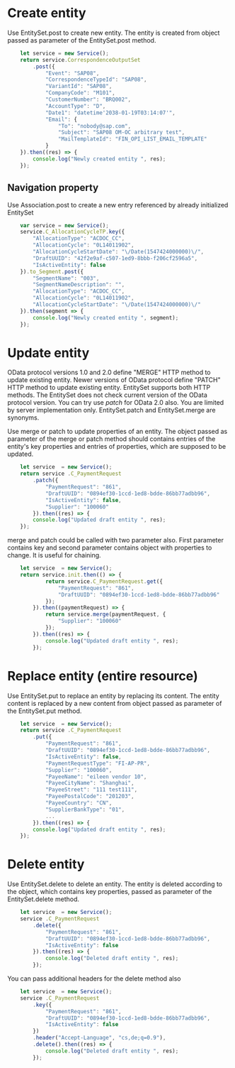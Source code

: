 # Create entity

Use EntitySet.post to create new entity. The entity is created from
object passed as parameter of the EntitySet.post method.


```javascript
    let service = new Service();
	return service.CorrespondenceOutputSet
		.post({
			"Event": "SAP08",
			"CorrespondenceTypeId": "SAP08",
			"VariantId": "SAP08",
			"CompanyCode": "M101",
			"CustomerNumber": "BRQ002",
			"AccountType": "D",
			"Date1": "datetime'2038-01-19T03:14:07'",
			"Email": {
				"To": "nobody@sap.com",
				"Subject": "SAP08 OM-OC arbitrary test",
				"MailTemplateId": "FIN_OPI_LIST_EMAIL_TEMPLATE"
			}
	}).then((res) => {
		console.log("Newly created entity ", res);
	});
```

## Navigation property

Use Association.post to create a new entry referenced by already initialized EntitySet

```javascript
	var service = new Service();
	service.C_AllocationCycleTP.key({
		"AllocationType": "ACDOC_CC",
		"AllocationCycle": "0L14011902",
		"AllocationCycleStartDate": "\/Date(1547424000000)\/",
		"DraftUUID": "42f2e9af-c507-1ed9-8bbb-f206cf2596a5",
		"IsActiveEntity": false
	}).to_Segment.post({
		"SegmentName": "003",
		"SegmentNameDescription": "",
		"AllocationType": "ACDOC_CC",
		"AllocationCycle": "0L14011902",
		"AllocationCycleStartDate": "\/Date(1547424000000)\/"
	}).then(segment => {
		console.log("Newly created entity ", segment);
	});
```

# Update entity

OData protocol versions 1.0 and 2.0 define "MERGE" HTTP method to update
existing entity. Newer versions of OData protocol define "PATCH"
HTTP method to update existing entity. EntitySet supports both HTTP
methods. The EntitySet does not check current version of the OData
protocol version. You can try use *patch* for OData 2.0 also. You
are limited by server implementation only. EntitySet.patch and
EntitySet.merge are synonyms.

Use merge or patch to update properties of an entity. The object
passed as parameter of the merge or patch method should contains
entries of the entity's key properties and entries of properties,
which are supposed to be updated.

```javascript
    let service  = new Service();
	return service .C_PaymentRequest
		.patch({
			"PaymentRequest": "861",
			"DraftUUID": "0894ef30-1ccd-1ed8-bdde-86bb77adbb96",
			"IsActiveEntity": false,
			"Supplier": "100060"
		}).then((res) => {
		console.log("Updated draft entity ", res);
	});
```

merge and patch could be called with two parameter also. First parameter
contains key and second parameter contains object with properties
to change.  It is useful for chaining.

```javascript
    let service  = new Service();
	return service.init.then(() => {
			return service.C_PaymentRequest.get({
				"PaymentRequest": "861",
				"DraftUUID": "0894ef30-1ccd-1ed8-bdde-86bb77adbb96"
			});
		}).then((paymentRequest) => {
			return service.merge(paymentRequest, {
				"Supplier": "100060"
			});
		}).then((res) => {
			console.log("Updated draft entity ", res);
		});
```

# Replace entity (entire resource)

Use EntitySet.put to replace an entity by replacing its content.
The entity content is replaced by a new content from object
passed as parameter of the EntitySet.put method.

```javascript
    let service  = new Service();
	return service .C_PaymentRequest
		.put({
			"PaymentRequest": "861",
			"DraftUUID": "0894ef30-1ccd-1ed8-bdde-86bb77adbb96",
			"IsActiveEntity": false,
			"PaymentRequestType": "FI-AP-PR",
			"Supplier": "100060",
			"PayeeName": "eileen vendor 10",
			"PayeeCityName": "Shanghai",
			"PayeeStreet": "111 test111",
			"PayeePostalCode": "201203",
			"PayeeCountry": "CN",
			"SupplierBankType": "01",
			...
		}).then((res) => {
		console.log("Updated draft entity ", res);
	});
```

# Delete entity

Use EntitySet.delete to delete an entity. The entity is deleted according
to the object, which contains key properties, passed as parameter of the
EntitySet.delete method.

```javascript
    let service  = new Service();
	service .C_PaymentRequest
		.delete({
			"PaymentRequest": "861",
			"DraftUUID": "0894ef30-1ccd-1ed8-bdde-86bb77adbb96",
			"IsActiveEntity": false
		}).then((res) => {
			console.log("Deleted draft entity ", res);
		});
```

You can pass additional headers for the delete method also

```javascript
    let service  = new Service();
	service .C_PaymentRequest
		.key({
			"PaymentRequest": "861",
			"DraftUUID": "0894ef30-1ccd-1ed8-bdde-86bb77adbb96",
			"IsActiveEntity": false
		})
		.header("Accept-Language", "cs,de;q=0.9"),
		.delete().then((res) => {
			console.log("Deleted draft entity ", res);
		});
```

